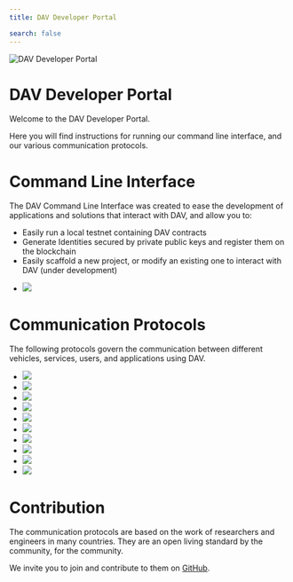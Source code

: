 ```yaml
---
title: DAV Developer Portal

search: false
---
```


<p class="header-image"><img src="/images/header.png" alt="DAV Developer Portal"></p>

# DAV Developer Portal

Welcome to the DAV Developer Portal. 

Here you will find instructions for running our command line interface, and our various communication protocols.

# Command Line Interface

The DAV Command Line Interface was created to ease the development of applications and solutions that interact with DAV, and allow you to:
<ul>
	<li>Easily run a local testnet containing DAV contracts</li>
	<li>Generate Identities secured by private public keys and register them on the blockchain</li>
	<li>Easily scaffold a new project, or modify an existing one to interact with DAV (under development)</li>
</ul>

<ul class="main-thumbs">
  <li><a href="./dav-cli/user_guide.html"><img src="images/thumbnails/cli_user_guide_tumbnail.png" /></a></li>
</ul>

# Communication Protocols

The following protocols govern the communication between different vehicles, services, users, and applications using DAV.


<ul class="main-thumbs">
  <li><a href="./protocol/car_parking.html"><img src="images/thumbnails/car_parking_thumbnail.png" /></a></li>
  <li><a href="./protocol/cargo_insurance.html"><img src="images/thumbnails/cargo_insurance_thumbnail.png" /></a></li>
  <li><a href="./protocol/drone_charging.html"><img src="images/thumbnails/drone_charging_thumbnail.png" /></a></li>
  <li><a href="./protocol/drone_delivery.html"><img src="images/thumbnails/drone_delivery_thumbnail.png" /></a></li>
  <li><a href="./protocol/ev_charging.html"><img src="images/thumbnails/ev_charging_thumbnail.png" /></a></li>
  <li><a href="./protocol/photo_shooting.html"><img src="images/thumbnails/photo_shooting_thumbnail.png" /></a></li>
  <li><a href="./protocol/ride_hailing.html"><img src="images/thumbnails/ride_hailing_thumbnail.png" /></a></li>
  <li><a href="./protocol/route_planning.html"><img src="images/thumbnails/route_planning_thumbnail.png" /></a></li>
  <li><a href="./protocol/vehicle_locating.html"><img src="images/thumbnails/vehicle_locating_thumbnail.png" /></a>
  <li><a href="./protocol/vessel_charging.html"><img src="images/thumbnails/vessel_charging_thumbnail.png" /></a>
</ul>

# Contribution

The communication protocols are based on the work of researchers and engineers in many countries. They are an open living standard by the community, for the community.

We invite you to join and contribute to them on <a href="https://github.com/DAVFoundation" target="blank">GitHub</a>.
